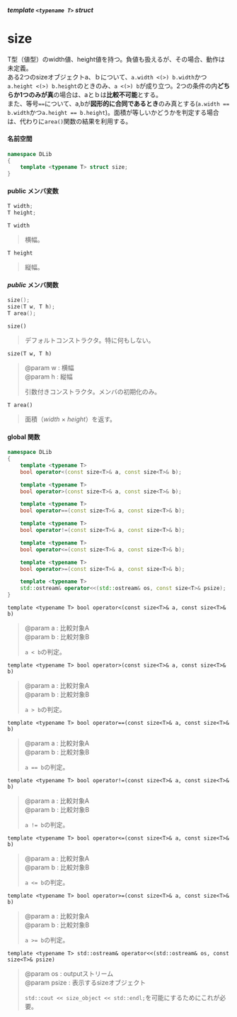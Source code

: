 ##### template `<typename T>` struct
# size
T型（値型）のwidth値、height値を持つ。負値も扱えるが、その場合、動作は未定義。  
ある2つのsizeオブジェクトa、ｂについて、`a.width <(>) b.width`かつ`a.height <(>) b.height`のときのみ、`a <(>) b`が成り立つ。2つの条件の内**どちらか1つのみが真**の場合は、aとｂは**比較不可能**とする。  
また、等号`==`について、a,bが**図形的に合同であるとき**のみ真とする(`a.width == b.width`かつ`a.height == b.height`)。面積が等しいかどうかを判定する場合は、代わりに`area()`関数の結果を利用する。
#### 名前空間
```c++
namespace DLib
{
	template <typename T> struct size;
}
```
#### public メンバ変数
```c++
T width;
T height;
```

`T width`  
>横幅。

`T height`  
>縦幅。

#### *public* メンバ関数
```c++
size();
size(T w, T h);
T area();
```

`size()`  
>デフォルトコンストラクタ。特に何もしない。

`size(T w, T h)`  
> @param w : 横幅  
> @param h : 縦幅  
>
>引数付きコンストラクタ。メンバの初期化のみ。

`T area()`  
>面積（*width* × *height*）を返す。

#### global 関数
```c++
namespace DLib
{
	template <typename T>
	bool operator<(const size<T>& a, const size<T>& b);

	template <typename T>
	bool operator>(const size<T>& a, const size<T>& b);

	template <typename T>
	bool operator==(const size<T>& a, const size<T>& b);

	template <typename T>
	bool operator!=(const size<T>& a, const size<T>& b);

	template <typename T>
	bool operator<=(const size<T>& a, const size<T>& b);

	template <typename T>
	bool operator>=(const size<T>& a, const size<T>& b);

	template <typename T>
	std::ostream& operator<<(std::ostream& os, const size<T>& psize);
}
```

`template <typename T> bool operator<(const size<T>& a, const size<T>& b)`  
> @param a : 比較対象A  
> @param b : 比較対象B  
>
>`a < b`の判定。

`template <typename T> bool operator>(const size<T>& a, const size<T>& b)`  
> @param a : 比較対象A  
> @param b : 比較対象B  
>
>`a > b`の判定。

`template <typename T> bool operator==(const size<T>& a, const size<T>& b)`  
> @param a : 比較対象A  
> @param b : 比較対象B  
>
>`a == b`の判定。

`template <typename T> bool operator!=(const size<T>& a, const size<T>& b)`  
> @param a : 比較対象A  
> @param b : 比較対象B  
>
>`a != b`の判定。

`template <typename T> bool operator<=(const size<T>& a, const size<T>& b)`  
> @param a : 比較対象A  
> @param b : 比較対象B  
>
>`a <= b`の判定。

`template <typename T> bool operator>=(const size<T>& a, const size<T>& b)`  
> @param a : 比較対象A  
> @param b : 比較対象B  
>
>`a >= b`の判定。

`template <typename T> std::ostream& operator<<(std::ostream& os, const size<T>& psize)`  
> @param os    : outputストリーム  
> @param psize : 表示するsizeオブジェクト  
>
>`std::cout << size_object << std::endl;`を可能にするためにこれが必要。
